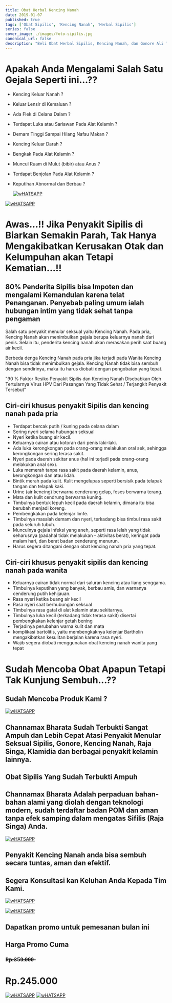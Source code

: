 ```yaml
---
title: Obat Herbal Kencing Nanah
date: 2019-01-07
published: true
tags: ['Obat Sipilis', 'Kencing Nanah', 'Herbal Sipilis']
series: false
cover_image: ./images/foto-sipilis.jpg
canonical_url: false
description: "Beli Obat Herbal Sipilis, Kencing Nanah, dan Gonore Ali Terbaik. Terlengkap dan Harga Terjangakau di healtyfirst.com"
---
```


# Apakah Anda Mengalami Salah Satu Gejala Seperti ini...??

- Kencing Keluar Nanah ?
- Keluar Lensir di Kemaluan ?
- Ada Flek di Celana Dalam ?
- Terdapat Luka atau Sariawan Pada Alat Kelamin ?
- Demam Tinggi Sampai Hilang Nafsu Makan ?
- Kencing Keluar Darah ?
- Bengkak Pada Alat Kelamin ?
- Muncul Ruam di Mulut (bibir) atau Anus ?
- Terdapat Benjolan Pada Alat Kelamin ?
- Keputihan Abnormal dan Berbau ?


  <a href="https://wa.me/6285710108175?text=Hello kak, saya mau pesan obat herbal sipilis" width="320" height="420" rel="Order Produk Via Whatsapp">![wHATSAPP](./images/panah.gif)</a>
 
 <a href="https://wa.me/6285710108175?Hello kak, saya mau pesan obat herbal sipilis" width="180" height="180" rel="Order Produk Via Whatsapp">![wHATSAPP](./images/whatapps.png)</a>

# Awas...!! Jika Penyakit Sipilis di Biarkan Semakin Parah, Tak Hanya Mengakibatkan Kerusakan Otak dan Kelumpuhan akan Tetapi Kematian...!!

## 80% Penderita Sipilis bisa Impoten dan mengalami Kemandulan karena telat Penanganan. Penyebab paling umum ialah hubungan intim yang tidak sehat tanpa pengaman

Salah satu penyakit menular seksual yaitu Kencing Nanah. Pada pria, Kencing Nanah akan menimbulkan gejala berupa keluarnya nanah dari penis. Selain itu, penderita kencing nanah akan merasakan perih saat buang air kecil.


Berbeda denga Kencing Nanah pada pria jika terjadi pada Wanita Kencing Nanah bisa tidak menimbulkan gejala. Kencing Nanah tidak bisa sembuh dengan sendirinya, maka itu harus diobati dengan pengobatan yang tepat.


"90 % Faktor Resiko Penyakit Sipilis dan Kencing Nanah Disebabkan Oleh Tertularnya Virus HPV Dari Pasangan Yang Tidak Sehat / Terjangkit Penyakit Tersebut"

## Ciri-ciri khusus penyakit Sipilis dan kencing nanah pada pria

- Terdapat bercak putih / kuning pada celana dalam
- Sering nyeri selama hubungan seksual
- Nyeri ketika buang air kecil.
- Keluarnya cairan atau kotoran dari penis laki-laki.
- Ada luka kerongkongan pada orang-orang melakukan oral sek, sehingga kerongkongan sering terasa sakit.
- Nyeri pada daerah sekitar anus (hal ini terjadi pada orang-orang melakukan anal sex).
- Luka memerah tanpa rasa sakit pada daerah kelamin, anus, kerongkongan dan atau lidah.
- Bintik merah pada kulit. Kulit mengelupas seperti bersisik pada telapak tangan dan telapak kaki.
- Urine (air kencing) berwarna cenderung gelap, feses berwarna terang.
- Mata dan kulit cendrung berwarna kuning.
- Timbulnya bentuk lepuh kecil pada daerah kelamin, dimana itu bisa berubah menjadi koreng.
- Pembengkakan pada kelenjar limfe.
- Timbulnya masalah demam dan nyeri, terkadang bisa timbul rasa sakit pada seluruh tubuh.
- Munculnya gejala infeksi yang aneh, seperti rasa lelah yang tidak seharusnya (padahal tidak melakukan - aktivitas berat), keringat pada malam hari, dan berat badan cenderung menurun.
- Harus segera ditangani dengan obat kencing nanah pria yang tepat.

## Ciri-ciri khusus penyakit sipilis dan kencing nanah pada wanita

- Keluarnya cairan tidak normal dari saluran kencing atau liang senggama.
- Timbulnya keputihan yang banyak, berbau amis, dan warnanya cenderung putih kehijauan.
- Rasa nyeri ketika buang air kecil
- Rasa nyeri saat berhubungan seksual
- Timbulnya rasa gatal di alat kelamin atau sekitarnya.
- Timbulnya luka kecil (terkadang tidak terasa sakit) disertai pembengkakan kelenjar getah bening
- Terjadinya perubahan warna kulit dan mata
- komplikasi bartolitis, yaitu membengkaknya kelenjar Bartholin mengakibatkan kesulitan berjalan karena rasa nyeri.
- Wajib segera diobati menggunakan obat kencing nanah wanita yang tepat


# Sudah Mencoba Obat Apapun Tetapi Tak Kunjung Sembuh...??

## Sudah Mencoba Produk Kami ?

  <a href="https://wa.me/6285710108175?text=Hello kak, saya mau pesan obat herbal sipilis" width="320" height="420" rel="Order Produk Via Whatsapp">![wHATSAPP](./images/custommer-service-healtyfirst.jpg)</a>

## Channamax Bharata Sudah Terbukti Sangat Ampuh dan Lebih Cepat Atasi Penyakit Menular Seksual Sipilis, Gonore, Kencing Nanah, Raja Singa, Klamidia dan berbagai penyakit kelamin lainnya.
## Obat Sipilis Yang Sudah Terbukti Ampuh
## Channamax Bharata Adalah perpaduan bahan-bahan alami yang diolah dengan teknologi modern, sudah terdaftar badan POM dan aman tanpa efek samping dalam mengatas Sifilis (Raja Singa) Anda.


  <a href="https://wa.me/6285710108175?text=Hello kak, saya mau pesan obat herbal sipilis" width="320" height="420" rel="Order Produk Via Whatsapp">![wHATSAPP](./images/Pengiriman-Produk.jpg)</a>

## Penyakit Kencing Nanah anda bisa sembuh secara tuntas, aman dan efektif.
## Segera Konsultasi kan Keluhan Anda Kepada Tim Kami.

  <a href="https://wa.me/6285710108175?text=Hello kak, saya mau pesan obat herbal sipilis" width="320" height="420" rel="Order Produk Via Whatsapp">![wHATSAPP](./images/panah.gif)</a>
 
 <a href="https://wa.me/6285710108175?text=Hello kak, saya mau pesan obat herbal sipilis" width="180" height="180" rel="Order Produk Via Whatsapp">![wHATSAPP](./images/whatapps.png)</a>

## Dapatkan promo untuk pemesanan bulan ini

## Harga Promo Cuma
### R̶p̶.̶350̶.̶0̶0̶0̶
# Rp.245.000

  <a href="https://wa.me/6285710108175?text=Hello kak, saya mau pesan obat herbal sipilis" width="320" height="420" rel="Order Produk Via Whatsapp">![wHATSAPP](./images/ekspedition.jpg)</a>
  <a href="https://wa.me/6285710108175?text=Hello kak, saya mau pesan obat herbal sipilis" width="320" height="420" rel="Order Produk Via Whatsapp">![wHATSAPP](./images/bawah.png)</a>
